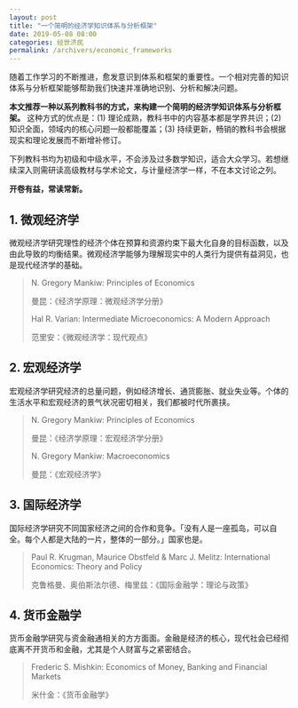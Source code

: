 ```yaml
---
layout: post
title: "一个简明的经济学知识体系与分析框架"
date: 2019-05-08 08:00
categories: 经世济民
permalink: /archivers/economic_frameworks
---
```


随着工作学习的不断推进，愈发意识到体系和框架的重要性。一个相对完善的知识体系与分析框架能够帮助我们快速并准确地识别、分析和解决问题。

**本文推荐一种以系列教科书的方式，来构建一个简明的经济学知识体系与分析框架。** 这种方式的优点是：(1) 理论成熟，教科书中的内容基本都是学界共识；(2) 知识全面，领域内的核心问题一般都能覆盖；(3) 持续更新，畅销的教科书会根据现实和理论发展而不断增补修订。

下列教科书均为初级和中级水平，不会涉及过多数学知识，适合大众学习。若想继续深入则需研读高级教材与学术论文，与计量经济学一样，不在本文讨论之列。

**开卷有益，常读常新。**


<!--more-->

## 1. 微观经济学

微观经济学研究理性的经济个体在预算和资源约束下最大化自身的目标函数，以及由此导致的均衡结果。微观经济学能够为理解现实中的人类行为提供有益洞见，也是现代经济学的基础。

> N. Gregory Mankiw: Principles of Economics
>
> 曼昆：《经济学原理：微观经济学分册》
>
> Hal R. Varian: Intermediate Microeconomics: A Modern Approach
>
> 范里安：《微观经济学：现代观点》


## 2. 宏观经济学

宏观经济学研究经济的总量问题，例如经济增长、通货膨胀、就业失业等。个体的生活水平和宏观经济的景气状况密切相关，我们都被时代所裹挟。

> N. Gregory Mankiw: Principles of Economics
>
> 曼昆：《经济学原理：宏观经济学分册》
>
> N. Gregory Mankiw: Macroeconomics
>
> 曼昆：《宏观经济学》


## 3. 国际经济学

国际经济学研究不同国家经济之间的合作和竞争。「没有人是一座孤岛，可以自全。每个人都是大陆的一片，整体的一部分。」国家也是。

> Paul R. Krugman, Maurice Obstfeld & Marc J. Melitz: International Economics: Theory and Policy
>
> 克鲁格曼、奥伯斯法尔德、梅里兹：《国际金融学：理论与政策》


## 4. 货币金融学

货币金融学研究与资金融通相关的方方面面。金融是经济的核心，现代社会已经彻底离不开货币和金融，尤其是个人财富与之紧密结合。

> Frederic S. Mishkin: Economics of Money, Banking and Financial Markets
>
> 米什金：《货币金融学》

